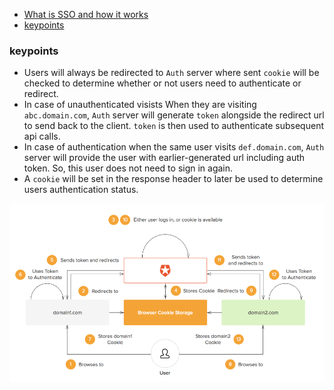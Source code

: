 * [What is SSO and how it works](https://auth0.com/blog/what-is-and-how-does-single-sign-on-work/)
* [keypoints](#keypoints)

### keypoints
* Users will always be redirected to `Auth` server where sent `cookie` will be checked to determine whether or not users need to authenticate or redirect.
* In case of unauthenticated visists When they are visiting `abc.domain.com`, `Auth` server will generate `token` alongside the redirect url to send back to the client. `token` is then used to authenticate subsequent api calls.
* In case of authentication when the same user visits `def.domain.com`, `Auth` server will provide the user with earlier-generated url including auth token. So, this user does not need to sign in again.
* A `cookie` will be set in the response header to later be used to determine users authentication status.

![](./sso_auth0.png)

